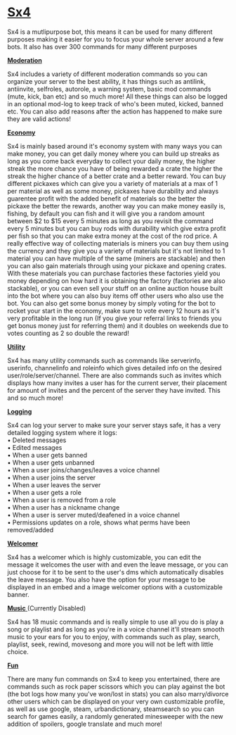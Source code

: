 # <u>__Sx4__</u>

Sx4 is a mutlipurpose bot, this means it can be used for many different purposes making it easier for you to focus your whole server around a few bots. It also has over 300 commands for many different purposes

<u>__Moderation__</u>

Sx4 includes a variety of different moderation commands so you can organize your server to the best ability, it has things such as antilink, antiinvite, selfroles, autorole, a warning system, basic mod commands (mute, kick, ban etc) and so much more! All these things can also be logged in an optional mod-log to keep track of who's been muted, kicked, banned etc. You can also add reasons after the action has happened to make sure they are valid actions!

<u>__Economy__</u>

Sx4 is mainly based around it's economy system with many ways you can make money, you can get daily money where you can build up
streaks as long as you come back everyday to collect your daily money, the higher streak the more chance you have of being
rewarded a crate the higher the streak the higher chance of a better crate and a better reward. You can buy different pickaxes 
which can give you a variety of materials at a max of 1 per material as well as some money, pickaxes have durability and always 
guarentee profit with the added benefit of materials so the better the pickaxe the better the rewards, another way you can make 
money easily is, fishing, by default you can fish and it will give you a random amount between $2 to $15 every 5 minutes as long as 
you revisit the command every 5 minutes but you can buy rods with durability which give extra profit per fish so that you can make 
extra money at the cost of the rod price.
A really effective way of collecting materials is miners you can buy them using the currency and they 
give you a variety of materials but it's not limited to 1 material you can have multiple of the same (miners are stackable) and 
then you can also gain materials through using your pickaxe and opening crates. With these materials you can purchase factories 
these factories yield you money depending on how hard it is obtaining the factory (factories are also stackable), or you can even 
sell your stuff on an online auction house built into the bot where you can also buy items off other users who also use the bot. 
You can also get some bonus money by simply voting for the bot to rocket your start in the economy, make sure to vote every 12 
hours as it's very profitable in the long run (If you give your referral links to friends you get bonus money just for referring them) and it doubles on weekends due to votes counting as 2 so double the reward!

<u>__Utility__</u>

Sx4 has many utility commands such as commands like serverinfo, userinfo, channelinfo and roleinfo which gives detailed info on the desired user/role/server/channel. There are also commands such as invites which displays how many invites a user has for the current server, their placement for amount of invites and the percent of the server they have invited. This and so much more!

<u>__Logging__</u>

Sx4 can log your server to make sure your server stays safe, it has a very detailed logging system where it logs:</br>
• Deleted messages</br>
• Edited messages</br>
• When a user gets banned</br>
• When a user gets unbanned</br>
• When a user joins/changes/leaves a voice channel</br>
• When a user joins the server</br>
• When a user leaves the server</br>
• When a user gets a role</br>
• When a user is removed from a role</br>
• When a user has a nickname change</br>
• When a user is server muted/deafened in a voice channel</br>
• Permissions updates on a role, shows what perms have been removed/added

<u>__Welcomer__</u>

Sx4 has a welcomer which is highly customizable, you can edit the message it welcomes the user with and even the leave message, or you can just choose for it to be sent to the user's dms which automatically disables the leave message. You also have the option for your message to be displayed in an embed and a image welcomer options with a customizable banner.

<u>__Music__ </u> (Currently Disabled)
  
Sx4 has 18 music commands and is really simple to use all you do is play a song or playlist and as long as you're in a voice channel it'll stream smooth music to your ears for you to enjoy, with commands such as play, search, playlist, seek, rewind, movesong and more you will not be left with little choice.

<u>__Fun__</u>

There are many fun commands on Sx4 to keep you entertained, there are commands such as rock paper scissors which you can play against the bot (the bot logs how many you've won/lost in stats) you can also marry/divorce other users which can be displayed on your very own customizable profile, as well as use google, steam, urbandictionary, steamsearch so you can search for games easily, a randomly generated minesweeper with the new addition of spoilers, google translate and much more!
